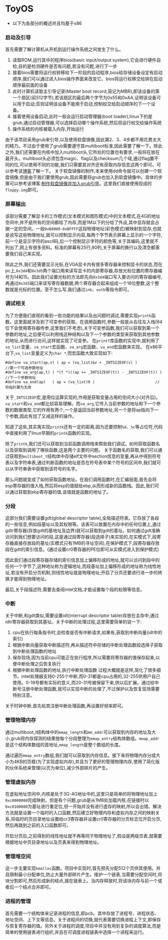 # ToyOS
- 以下为各部分的概述并且均基于x86
### 启动及引导
首先需要了解计算机从开机到运行操作系统之间发生了什么。
1. 读取ROM,运行其中的程序bios(basic input/output system),它会进行硬件自检,目的是检测硬件是否有问题,若没有问题,进行下一步
2. 接着bios需要将运行权转移给下一阶段的启动程序,bios给存储设备设定有启动顺序,我们可以通过进入bios操作界面来改变它。bios将运行权移交给排在启动顺序最前面的设备
3. 此时计算机读取主引导记录(Master boot record,简记为MBR),即该设备的第一个扇区(前512字节),若该扇区的最后两个字节为0x55和0xAA,证明该设备可以用于启动;否则证明该设备不能用于启动,控制权交给启动顺序的下一个设备。
4. 接着使用设备启动,此时一般会运行启动管理器(boot loader),linux下的是grub,通过启动管理器,可以选择启动哪个操作系统,然后将运行权交给操作系统
5. 操作系统的内核被载入内存,开始运行

由于该项目采用grub来引导,以及使用软盘镜像,因此第2、3、4步都不用花费太大的精力。不过由于使用了grub需要遵守其multiboot标准,因此需要了解一下。除此之外,我们还需要在内核中加入multiboot头,它所处的位置也有要求,一般将在放在最开头。multiboot头必须包含magic、flag以及checksum几个域,通过flag置不同的位,可以使用不同的功能,我们只需要其对齐还有获取内存信息这两个即可。可以参考该[博客](http://www.cnblogs.com/chio/archive/2008/01/01/1022430.html)了解一下。
关于软盘镜像的制作,本来使用dd命令就可以创建一个软盘镜像,但是由于我们要使用grub,因此需要将grub也加入到软盘镜像中。具体的步骤可以参考该博客:[制作软盘镜像并加入grub引导](http://blog.csdn.net/RichardGreenhhh/article/details/78087066)。这里我们直接使用现成的`floppy.img`即可。

### 屏幕输出
该部分需要了解显卡的工作模式(文本模式和图形模式)中的文本模式,在4G的地址空间中,并不是所有的空间都给了内存,而是1M以下的分给了外设,其中显存就会占据一定的空间。一般`0xB8000-0xBFFFF`这段物理地址(彩色模式)被映射到显存,也就是说写这些物理地址,就可以控制显示内容,每两个字节表示屏幕上显示的一个字符,前一个是显示字符的ascll码,后一个控制显示字符的颜色等,关于其编码,这里就不列出了,网上有很多资料。标准的屏幕有25行,80列,关于屏幕的换行以及清空都需要我们自己来实现。

除此之外,我们还需要显示光标,在VGA显卡内有很多寄存器来控制显卡的状态,而在pc上,`0x3d4`和`0x3d5`两个端口用来读写显卡的内部寄存器,存放光标位置的寄存器编号为14和15。因此我们设置光标的方法即先向`0x3d4`端口写入要访问的寄存器编号,再通过`0x3d5`端口来读写寄存器数据,两个寄存器合起来组成一个16位整数,这个整数就是光标的位置。至于怎么写,我们通过`inb`、`outb`等指令即可。

### 调试相关
为了方便我们直观的看到一些功能的结果以及出问题时调试,需要实现`printk`函数。这里面就涉及到了可变参的获取。在调用函数时,参数一般是从右往左入栈(64位下会使用寄存器传参,这里我们不考虑),关于可变参函数,我们可以获取到第一个参数的地址,之后便可以利用栈这种结构以及下一个参数的类型来获取到其他参数的地址,从而进行访问,这样就实现了可变参。
在`printf`库函数的实现中,就利用了`va_list`变量、`va_start`宏函数、`va_arg`宏函数、`va_end`宏函数来实现。
在x86平台下,`va_list`变量定义为`char *`,而宏函数大致实现如下:
```
#define va_start(ap,v) ( ap = (va_list)&v + _INTSIZEOF(v) )          //第一个可选参数地址
#define va_arg(ap,t) ( *(t *)((ap += _INTSIZEOF(t)) - _INTSIZEOF(t)) )  //下一个参数地址
#define va_end(ap)   ( ap = (va_list)0 )                           // 将指针置为无效
```
关于`_INTSIZEOF`宏,是用位运算实现的,作用是获取变量占用的空间大小(对齐后)。`va_start`和`va_end`都比较容易理解。而`va_arg`,它传入当前参数的地址和下一个参数的数据类型,它的作用有两个,一个是返回当前参数地址,另一个是将ap指向下一个参数,因此有加了又减这样的操作。

知道了这些,其实离实现`printk`还有一定的距离,因为还要控制`%d`、`%c`等占位符,代码中直接利用了linux早期的`printk`函数的实现。

除了`printk`,我们还可以获取到当前函数调用栈来帮助我们调试。如何获取函数名以及获取到调用了哪些函数,这是两个主要的问题。
关于函数名的获取,我们可以通过获取到`multiboot_t`结构体中存储elf文件中section信息的变量,再从中得到符号表以及字符串表,通过判断函数的地址是否在符号表中某个符号的区间中,我们就可以从字符串表中获取到该符号的名字。

那么问题就变成了如何获取函数地址。在我们调用函数时,在汇编层面,首先会将esp寄存器的值入栈,然后将esp的值赋给ebp,从而形成新的函数栈。因此,我们可以通过获取到ebp寄存器的值,该值就是函数的地址了。

### 分段
这部分我们需要设置gdt(global descriptor table),全局描述符表。它存放了各段的一些信息,例如段基址以及其权限等。该表可以放置在内存中的任何位置上,通过gdtr寄存器(存放gdt的基地址及边界)就可以获取到gdt的基址。如何通过gdt准确访问到我们想要访问的段,这是通过段寄存器(段选择子)来实现的,在实模式下,段寄存器直接存放段的基址(实模式只有1MB的寻址空间),在保护模式下,段寄存器存放段在gdt的索引信息。(通过设置cr0寄存器的PE位即可从实模式进入到保护模式)

因此我们通过段寄存器存储的索引信息加上偏移形成的地址,就可以访问到段中的任何一个字节了,这种地址称为逻辑地址,而段基址加上偏移形成的地址称为线性地址,若没有开启分页机制,则线性地址就是物理地址;开启了分页还要进行进一步的转换才能得到物理地址。

最后,关于段描述符,需要去查阅intel文档,才能设置每个段的权限等信息。
### 中断
关于中断,和gdt类似,需要设置idt(interrupt descriptor table)存放在主存中,通过idtr寄存器获取到其基址。关于中断的处理过程,这里需要简单的说一下:
1. cpu在执行每条指令时,会检查是否有中断请求,如果有,获取到中断向量(idt中的索引)
2. 根据中断向量获取中断描述符,再从描述符中存储的中断处理函数段选择子获取到中断处理函数的地址
3. 保存现场,因为当前cpu可能正在执行程序,所以需要将寄存器的值保存起来,以便中断处理之后恢复执行
4. 根据中断处理函数的地址,执行中断处理函数
过程大概就是这样,简化了很多细节。intel处理器支持0-255个中断,而0-31都是cpu占用的,32-255供用户自己使用。0-19号都有实际的意义,而20-31号被保留下来,供以后扩展。通过给中断号注册中断处理函数,就可以实现中断的处理了,不过保护以及恢复现场需要特别注意。

关于时钟中断,首先给其注册中断处理函数,再设置好频率即可。
### 管理物理内存
通过multiboot_t结构体中的`mmap_length`和`mm_addr`可以获取到内存的地址及大小,grub将内存探测的结果按每个分段整理为`mmap_entry`结构体数组。`mmap_addr`是这个结构体数组的首地址,`mmap_length`是整个数组的长度。

通过遍历`mmap_entry`数组,我们就可以获取到内存信息。接下来将物理内存分成大小为4KB的页框(为了实现虚拟内存),并且为了更好的管理物理内存,使用了简化版的伙伴系统来管理(以页为单位),减少外部碎片的产生。
### 管理虚拟内存
在虚拟地址空间中,内核是处于3G-4G地址中的,这里只是简单的将物理地址加上`0xc0000000`完成映射。但是有个问题,grub是从1MB处加载内核,在链接时以`0xc0100000`为基址进行重定位,但一开始并没有进行虚存的映射,所以会出错。解决方法就是设置一个临时的入口函数,然后建立好物理内存和虚拟内存之间的映射关系,将临时的页目录地址设置给cr3寄存器并设置cr0寄存器的分页标志位开启分页,然后再跳到之前的入口函数即可。

开启分页后,之前得到的线性地址就不再等同于物理地址了,假设是两级页表,就需要根据地址中页目录地址以及页表来得到物理地址。
### 管理堆空间
这一步主要实现`kmalloc`函数。项目中实现时,首先预先分配512个页供其使用。并且限制最小分配单位,防止大量外部碎片产生。维护一个链表,当需要分配空间时,将块分割即可,然后形成新的结点,接在链表上。当内存释放时,将该块内存与前一个或者后一个结点合并即可。
### 进程的管理
首先需要一个结构体来记录进程的信息,即pcb。其中存放了进程号、进程状态、地址空间、上下文等信息。关于进程间的切换,就代表需要切换进程上下文,即保存与恢复寄存器的值。另外关于进程的调度,项目中并没有用到复杂的调度算法,而是简单的使用链表进行组织,并且在可调度进程链表中选择一个进程来运行。

